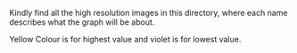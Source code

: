 Kindly find all the high resolution images in this directory, where each name describes what the graph will be about.

Yellow Colour is for highest value and violet is for lowest value.
